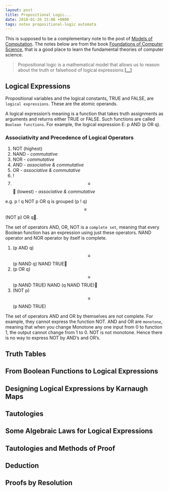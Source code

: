 ```yaml
---
layout: post
title: Propositional Logic...
date: 2018-01-26 15:08 +0800
tags: notes propositional-logic automata
---
```


This is supposed to be a complementary note to the post of [Models of Computation](/models-of-computation).
The notes below are from the book [Foundations of Computer Science](http://i.stanford.edu/~ullman/focs.html),
that is a good place to learn the fundamental theories of computer science.

> Propositional logic is a mathematical model that allows us to reason about the
> truth or falsehood of logical expressions [[...]](http://i.stanford.edu/~ullman/focs/ch12.pdf)

## Logical Expressions

Propositional variables and the logical constants, TRUE and FALSE, are `logical expressions`. 
These are the atomic operands.

A logical expression’s meaning is a function that takes truth assignments as arguments 
and returns either TRUE or FALSE. Such functions are called `Boolean functions`. 
For example, the logical expression E: p AND (p OR q).

### Associativity and Precedence of Logical Operators

1. NOT (highest) 
2. NAND - *commutative*
3. NOR - *commutative*
4. AND - *associative & commutative*
5. OR - *associative & commutative*
6. !
7. $$\equiv$$ (lowest) - *associative & commutative*

e.g. p ! q NOT p OR q is grouped (p ! q) $$\equiv$$ (NOT p) OR q.

The set of operators AND, OR, NOT is a `complete set`, meaning that
every Boolean function has an expression using just these operators.
NAND operator and NOR operator by itself is complete.

1. (p AND q) $$\equiv$$ (p NAND q) NAND TRUE
2. (p OR q) $$\equiv$$ (p NAND TRUE) NAND (q NAND TRUE)
3. (NOT p) $$\equiv$$ (p NAND TRUE)

The set of operators AND and OR by themselves are not complete.
For example, they cannot express the function NOT.
AND and OR are `monotone`, meaning that when you change Monotone any one input from 0 to function 1, 
the output cannot change from 1 to 0.
NOT is not monotone. Hence there is no way to express NOT by AND’s and OR’s.

## Truth Tables


## From Boolean Functions to Logical Expressions


## Designing Logical Expressions by Karnaugh Maps


## Tautologies


## Some Algebraic Laws for Logical Expressions


## Tautologies and Methods of Proof


## Deduction


## Proofs by Resolution